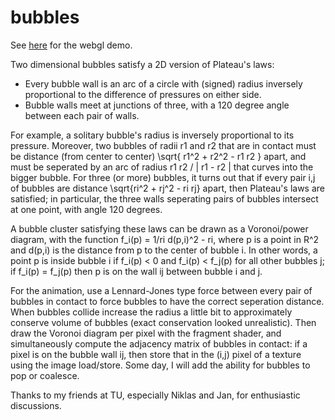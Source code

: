 # bubbles

See [here](https://littlebadger.github.io/bblwebgl.html) for the webgl demo.

Two dimensional bubbles satisfy a 2D version of Plateau's laws:
 * Every bubble wall is an arc of a circle with (signed) radius inversely proportional to the difference of pressures on either side. 
 * Bubble walls meet at junctions of three, with a 120 degree angle between each pair of walls.

For example, a solitary bubble's radius is inversely proportional to its pressure. Moreover, two bubbles of radii r1 and r2 that are in contact must be distance (from center to center) \sqrt{ r1^2 + r2^2 - r1 r2 } apart, and must be seperated by an arc of radius r1 r2 / | r1 - r2 | that curves into the bigger bubble. For three (or more) bubbles, it turns out that if every pair i,j of bubbles are distance \sqrt{ri^2 + rj^2 - ri rj} apart, then Plateau's laws are satisfied; in particular, the three walls seperating pairs of bubbles intersect at one point, with angle 120 degrees. 

A bubble cluster satisfying these laws can be drawn as a Voronoi/power diagram, with the function f_i(p) = 1/ri d(p,i)^2 - ri, where p is a point in R^2 and d(p,i) is the distance from p to the center of bubble i. In other words, a point p is inside bubble i if f_i(p) < 0 and f_i(p) < f_j(p) for all other bubbles j; if f_i(p) = f_j(p) then p is on the wall ij between bubble i and j.

For the animation, use a Lennard-Jones type force between every pair of bubbles in contact to force bubbles to have the correct seperation distance. When bubbles collide increase the radius a little bit to approximately conserve volume of bubbles (exact conservation looked unrealistic). Then draw the Voronoi diagram per pixel with the fragment shader, and simultaneously compute the adjacency matrix of bubbles in contact: if a pixel is on the bubble wall ij, then store that in the (i,j) pixel of a texture using the image load/store. Some day, I will add the ability for bubbles to pop or coalesce. 

Thanks to my friends at TU, especially Niklas and Jan, for enthusiastic discussions. 


